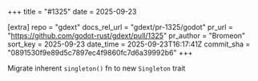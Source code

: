 +++
title = "#1325"
date = 2025-09-23

[extra]
repo = "gdext"
docs_rel_url = "gdext/pr-1325/godot"
pr_url = "https://github.com/godot-rust/gdext/pull/1325"
pr_author = "Bromeon"
sort_key = 2025-09-23
date_time = 2025-09-23T16:17:41Z
commit_sha = "0891530f9e89d5c7897ec4f9860fc7d6a39992b6"
+++

Migrate inherent `singleton()` fn to new `Singleton` trait
